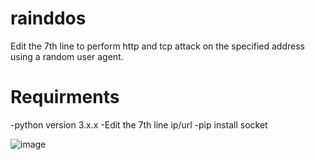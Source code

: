 # rainddos
Edit the 7th line to perform http and tcp attack on the specified address using a random user agent.

# Requirments

-python version 3.x.x
-Edit the 7th line ip/url
-pip install socket

![image](https://github.com/EironeMarian/rainddos/assets/102454358/d44ec01c-4744-4171-955b-c8617ac8a6eb)

